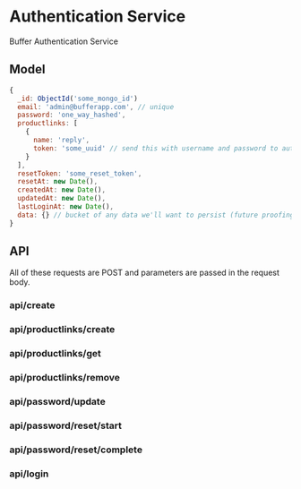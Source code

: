 # Authentication Service

Buffer Authentication Service

## Model

```js
{
  _id: ObjectId('some_mongo_id')
  email: 'admin@bufferapp.com', // unique
  password: 'one_way_hashed',
  productlinks: [
    {
      name: 'reply',
      token: 'some_uuid' // send this with username and password to authenticate
    }
  ],
  resetToken: 'some_reset_token',
  resetAt: new Date(),
  createdAt: new Date(),
  updatedAt: new Date(),
  lastLoginAt: new Date(),
  data: {} // bucket of any data we'll want to persist (future proofing)
}
```

## API

All of these requests are POST and parameters are passed in the request body.

### api/create

### api/productlinks/create

### api/productlinks/get

### api/productlinks/remove

### api/password/update

### api/password/reset/start

### api/password/reset/complete

### api/login
